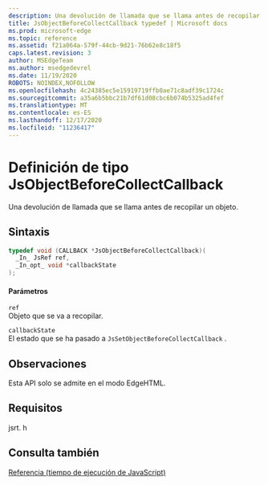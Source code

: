 ```yaml
---
description: Una devolución de llamada que se llama antes de recopilar un objeto.
title: JsObjectBeforeCollectCallback typedef | Microsoft docs
ms.prod: microsoft-edge
ms.topic: reference
ms.assetid: f21a064a-579f-44cb-9d21-76b62e8c18f5
caps.latest.revision: 3
author: MSEdgeTeam
ms.author: msedgedevrel
ms.date: 11/19/2020
ROBOTS: NOINDEX,NOFOLLOW
ms.openlocfilehash: 4c24385ec5e15919719ffb0ae71c8adf39c1724c
ms.sourcegitcommit: a35a6b5bbc21b7df61d08cbc6b074b5325ad4fef
ms.translationtype: MT
ms.contentlocale: es-ES
ms.lasthandoff: 12/17/2020
ms.locfileid: "11236417"
---
```

# Definición de tipo JsObjectBeforeCollectCallback

Una devolución de llamada que se llama antes de recopilar un objeto.  
  
## Sintaxis  
  
```cpp  
typedef void (CALLBACK *JsObjectBeforeCollectCallback)(  
  _In_ JsRef ref,  
  _In_opt_ void *callbackState  
);  
```  
  
#### Parámetros  
 `ref`  
 Objeto que se va a recopilar.  
  
 `callbackState`  
 El estado que se ha pasado a `JsSetObjectBeforeCollectCallback` .  
  
## Observaciones  
 Esta API solo se admite en el modo EdgeHTML.  
  
## Requisitos  
 jsrt. h  
  
## Consulta también  
 [Referencia (tiempo de ejecución de JavaScript)](../chakra-hosting/reference-javascript-runtime.md)
